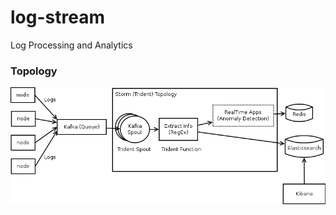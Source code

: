 # log-stream
Log Processing and Analytics

### Topology

![Topology](https://github.com/skalmadka/log-stream/blob/master/resources/log-stream.png)
